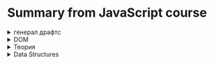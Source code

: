 <!-- 

<details><summary>HTML</summary>
##
</details> 

-->
# Summary from JavaScript course

<details><summary>генерал драфтс</summary>  
Классный пример как подходить к разработке аппа, исходя из нарисовки функционала

<img src="https://i.ibb.co/89smpkp/image.png" alt="image" border="0">

По движку JS

Runtime is just like a box that contains all the JavaScript related stuff that we need.

<strong>AST</strong> - abstract syntax tree.

</details>   

<details> <summary>  DOM </summary> 

## Document Object Model
  
В двух словах - API позвoляющая джс взаимодействовать с HTML & CSS.

    document.querySelector('.check').addEventListener('click', function () {
      document.querySelector('.modal').classList.add('hidden');
    });

Где `document` - object, `querySelector` `addEventListener` `classList` - methods. Методы:

`querySelector` `querySelectorAll` - внутрь в формате `('.modal')` прописываеться клас/ид обьекта. querySelectorAll выделяет все обьекты по запросу. querySelector - только первый в коде

`btnsModal[i].addEventListener('click', function () {});` - добавляет к ожиданию клика на елемент, в последствии обращается к функции, что стоит вторым аргументом. функция обязательно должна быть Expression.

</details> 

<details> <summary>  Теория </summary>
Про JS  в двух словах: 

Когда код запускаеться, с самого начала идет `Parsing`(Abstract system tree) - разбитие кода на своеобразное дерево. После код проходит `Compilation` - перевод в машинный 01 и после `Execution` - выполнение. Когда код переделан в машинный и собирается компилиться - для него создается среда, названная  `Global execution context` Где компилиться вес кодь верхнего уровня - без функций. С них он берет только их названия, что бы их можно было вызвать в будущем. 

Вот это вся концепция - называется `Call stack`. `Execution` Происходит в три этапа: создания глобального контекста. Его инициализация. И потом инициализация функций и ожидания Callback - ивентов.

Как происходит выполнение кода: для начала общая среда, что хранит в себе все кроме функций и выполняет. И по мере как в последней строке используется обращение к функции, call stack создает для нее новую среду и помещает наверх себя. (и все что декларируется внутри этой среды записывается в ee Variable Environment, а не в общий. По этому к ним нет доступа)  То, что верхнее - будет выполняться первее.
  
JS использует `Just-in-time` (JIT) compilation: Entire code is converted into machine code at once, then executed immediately.
    
Про JS Engine в двух словах: 

JS Engine состоит из `Call Stack` & `Heap`.  `Heap`  - сборка мусора - хранилище ссылочных типов данных. и `Call Stack` - как to do list, хранит задачи к выполнению. Когда в коде каким-либо образом(по ивенту или нет) инициируеться функция - для нее создаеться среда - `execution context`. Он есть один - глобальный и остальные - создаються функциями. Как to do list - когда идет ображение к функции и создается среда - она помещается наверх стэка. Выполняеться только самая верхняя, все что ниже - на паузе. По этому JS может выполнять только один процесс, не многопоточен. Когда весь код выполнен в стеке будет только глобальная среда, до тех пор пока не затушиться вкладка.

`execution context` имеет 3 состовляющих: variable invironment, scope chain & this keyword. 


<details><summary>variable invironment</summary>

Хранит в себе всё задекларированное в текущей функции и обьект с аргументами. Так же имеет механизм Hoisting.

`Hoisting` - подьем, делает некоторые типы переменных доступными ещё до декларирования. Просто перед выполнением кода идёт скан на обьявление переменных. Это происходит на первом этапе в Execution - creation of global execution context. (94 ст. лекции)

С какими типами переменных работает:
`Function declaration`: Полностью нормально работает, вызываема до обьявления
`var variables`: Можно вызвать до обьявления, но будет иметь Undifined. Говно.
`let & const variables`: Нельзя, вызывать только после обьявления. Они в TDZ - их нельзя вызвать между Scope и их обьявлением. (Scope - хранит все обьявленные переменные в самом начале кода)
Funcion expression & arrow: хранятся в переменных, поэтому зависит от того, как они были обявлены.

Все декларации и переменные сканируются до выполнения кода, по этому технически js знает о их существовании до обьявления в коде. Но лет и конст - имеют Temporal dead zone - это все что находиться в блоке/функции до их обявления, где язык знает что они есть, но вызвать нельзя. TDZ - существует для того что бы ловить ошибки о попытке инициализировать переменную до обявления.

##
</details> 


`Scope Chain` - Цепь ссылок. Каждая функция и блок кода имеют свой Scope, что хранит все доступные переменные для этого scope, что пренадлежит `execution context`.

<details><summary>This</summary>
кейворд, что при вызове в методе вернёт название обьекта. И по этому можно копировать метод, не ломав логику. 
<img src="https://i.ibb.co/YDpZFMR/image.png" alt="image" border="0">

Так же можно совмещать с стрелочными функциями в методе, так как они используют this of parent scope, что в этом случае будет this метода, что тоже будет работать

##
</details> 


##
 </details> 



<details><summary>Data Structures</summary>
  
##

Деструктуризация - робота с данными - примитивными и ссылочными.

<details><summary>Destructuing Arrays & Objects</summary>
  
Начнем с массивов.
  
    const profile = ["Oluwatobi", "Sofela", "codesweetly.com"];
    const [firstName, lastName, website] = profile;

Тут было создано 3 переменных, хранящих три елемента массива. Если нужно пропустить один елемент в массиве: `[firstName, , lastName, website] = profile;`. так же можно массивы внутри массивов: `const [starter, [main, test]] = restaurant.order;`. И придавать им дефолтное значение: `const [h = 1, k = 1, l = 1] = [2, 4];`. Вывод будет выглядеть: `2 4 1`. 

Дальше обьекты.

    let a = 22;
    let b = 66;
    const obj = {
      a: 12,
      b: 55
    };
    ({ a, b } = obj);

Для деструктуризации обьекта нужно что бы переменные были названы как свойства в нем. Это фикситься позже. Если нужно сделать любую деструктуризацитю с уже существующими переменными - нужно завести в скобки`()`, иначе ошибка. Фиксим неудобство с названиями: 
  
    const {
      name: restName = "name",
      openingHours: hours,
      categories: tags,
      secondMenu: menu = "no second menu",
      thirdMenu
    } = restaurant;

Где то что до двоеточия - свойство, после - переменная и = дефаултное значение. Дефаултное значение будет применяться если свойства в обьекте нет. Если в обьекте нет свойства и не указано дефаулт - переменная будет undifined. Вложенные обьекты: 
![image](https://user-images.githubusercontent.com/105916992/206476384-1f0d6806-4aa0-4f05-be60-e5b2b23c77df.png)

    const {
     sat: { open: openSat, close: closeSat }
    } = openingHours;

Где будет созданы две переменных: `openSat` & `closeSat` с значениями 0 24, как в обьекте. То есть вместо названия после двоеточия открываеться новая деструктуризация, где обьявлены, названы и даны значения двум переменным.
  
##
</details> 

<details><summary>Spread Opertor, Rest pattern & Parametrs</summary>
 
### Spread Operator  
  
    const newArr = [1, 2, ...arr];

Оператор `...Array` - возвращает все значения массива через кому. С правой части от =. Просто раскрывает массив. подходит для использования там, где ожидаються данные через кому. Как для аргумента. Так же работает с стрингами - возвращает все символы стринга по одному через кому.

### Rest Pattern  & Parameter

Остаточный параметр. It will take the rest of the elements. Берет данные через кому и делает массив. Собирает неприсвоенные значения в диструктуризации массива, должен быть последним елементом деструктуризации. 
  
    const[, Pizza, , Risotto, ...otherFood] = [...restaurant.mainMenu, ...restaurant.starterMenu];
  
Cоберет 1, 3 елемент массива в переменные, а все остальные пойдут в массив `otherFood`. Работает и с обьектами.  

    const {sat:weekEnd, ...weekDays} = restaurant.openingHours; 

Заберет sat свойство в переменную `weekEnd`, а все остальные свойства уйдут в `weekDays` обьект. 

Rest Arguments. Использование в функции для аргумента, если аргумент - массив. Можно вызывать не массивом, а просто данными через кому. А в обьявлении функции как входящий аргумент прописать `const add = function(...arr){`. Тогда входящие данные будут сформированы в массив функцией тут, для дальнейшего использования.

В общем, Spread operator сотит использовать  где место для Значений через кому, а Rest Pattern где место для переменных через кому.

##
</details> 

<details><summary>Optional Chain Operator</summary>

`?.` Проверяет есть ли свойство, если нет - сразу вернет undefined, избежавши ошабку. Проверяет по методу Nullish - только Undefined and Null дадут фолс. 0 и "" - пройдут.

    console.log(restaurant.openingHours.mon?.open);
    console.log(restaurant.openingHours?.fri?.open);

Это на свойствах. На методах также, после его названия и перед агрументом:

    console.log(restaurant.order?.(2, 2));
    console.log(restaurant.orderPizzas?.(2, 2)) ?? 'Method doesnt exist';

На втором примере - скомбинировано с дефолтным значением с помощью оператора нулевого слияния (Nullish Coalescing Operator). Если метода не зуществует будет выведена строка в консоль. Так же работает с обьектами в массивах:

    const users = [{ name: 'Jonas', email: 'dknvdk@danil.io' }];
    console.log(users[0]?.name ?? 'Array empty');

Проверяет есть ли свойство в елементе массива. Если нет выведет сообщение.

##
</details> 

<details><summary>Strings</summary>

У стрингов просто куча методов. Так же они являются итераторами. От части робота с ними похожа на роботу з массивами.

Вообще стринг - не ссылочный тип данных. Но при использовании на нем методов джс автоматом трансформирует его в Обьект стринг - свою структуру данных для роботы с стрингами. `new String('Glory to Ukraine');`Это можно сделать и в ручную, выглядит примерно так. typeof на этой структуре данных вернет обьект.  Пойдем по операторам::

С ними работает деструктуризация: `[...plane]` & `[...'Ukranian Airlines']`. Можно вытащить id елемента, как в массиве:`plane[2]` & `'B737'[2]`. `airLine.length` & `'Air Lines'.length` вернет их длину. Дальше по методам:

`airLine.indexOf('n')` - индекс первой искаемой буквы. `airLine.lastIndexOf('n')` то же самое, но последней. Работает и с словами. `airLine.slice(4)` - обрезает по указанным индексам. Имеет два параметра, первый - старт, второй - конец. Если без второго, то обрежет с старата до конца стринга. Второй параметр обрезает НЕ ВКЛЮЧИТЕЛЬНО. То есть `airLine.slice(9, 12)` вернет 3 символа - 9, 10, 11. Так же можно задавать минусовые - они начинают отсчет с конца.

`let priceUS = priceGB.replace('₴', '$')` Заменяет первый параметр на второй. Но только первый попавшийся. `replaceAll`заменяет все. Методы с булианами, тут все очевидно: 

    plane.includes('A328');
    plane.startsWith('A32');
    plane.endsWith('neo');

Другие методы:

    passenger.toLowerCase();
    passenger.toUpperCase();
    loginEmail.trim(); // обрезает энтеры и лишние пробелы в до и после текста.
    message2.repeat(5);
    message.padStart(25, '+').padEnd(35, '-') // добавляют указаных знаков до указанной длины стринга.
    name.split(' '); // вернет массив с разделеным стрингом по указанному елементу.
    readyName.join(' '); //соеденит елементы массива через указанный стринг. 

Пример их комбинации: Принимает через ентр текст_в_таком_формате, а возвращаетВотТаком.

    document.querySelector('button').addEventListener('click', function () {
     console.clear();
     const text = document.querySelector('textarea').value;
     document.querySelector('textarea').value = '';
     let success = 1;

     for (let string of text.split('\n')) {
       string = string.toLowerCase().trim();
       let camel = [];
        for (const word of string.split('_'))
          camel.push(word.replace(word[0], word[0].toUpperCase()));

        camel[0] = camel[0].replace(camel[0][0], camel[0][0].toLowerCase());
        console.log(camel.join('').padEnd(25, ' ') + '✅'.repeat(success));
       success++;
     }
    });


##
</details> 

##
</details> 

